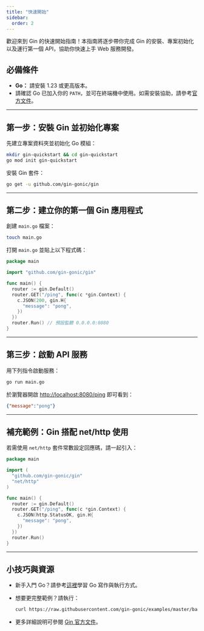 ```yaml
---
title: "快速開始"
sidebar:
  order: 2
---
```


歡迎來到 Gin 的快速開始指南！本指南將逐步帶你完成 Gin 的安裝、專案初始化以及運行第一個 API，協助你快速上手 Web 服務開發。

## 必備條件

- **Go：** 請安裝 1.23 或更高版本。
- 請確認 Go 已加入你的 `PATH`，並可在終端機中使用。如需安裝協助，請參考[官方文件](https://golang.org/doc/install)。

---

## 第一步：安裝 Gin 並初始化專案

先建立專案資料夾並初始化 Go 模組：

```sh
mkdir gin-quickstart && cd gin-quickstart
go mod init gin-quickstart
```

安裝 Gin 套件：

```sh
go get -u github.com/gin-gonic/gin
```

---

## 第二步：建立你的第一個 Gin 應用程式

創建 `main.go` 檔案：

```sh
touch main.go
```

打開 `main.go` 並貼上以下程式碼：

```go
package main

import "github.com/gin-gonic/gin"

func main() {
  router := gin.Default()
  router.GET("/ping", func(c *gin.Context) {
    c.JSON(200, gin.H{
      "message": "pong",
    })
  })
  router.Run() // 預設監聽 0.0.0.0:8080
}
```

---

## 第三步：啟動 API 服務

用下列指令啟動服務：

```sh
go run main.go
```

於瀏覽器開啟 [http://localhost:8080/ping](http://localhost:8080/ping) 即可看到：

```json
{"message":"pong"}
```

---

## 補充範例：Gin 搭配 net/http 使用

若需使用 `net/http` 套件常數設定回應碼，請一起引入：

```go
package main

import (
  "github.com/gin-gonic/gin"
  "net/http"
)

func main() {
  router := gin.Default()
  router.GET("/ping", func(c *gin.Context) {
    c.JSON(http.StatusOK, gin.H{
      "message": "pong",
    })
  })
  router.Run()
}
```

---

## 小技巧與資源

- 新手入門 Go？請參考[這裡](https://golang.org/doc/code.html)學習 Go 寫作與執行方式。
- 想要更完整範例？請執行：

  ```sh
  curl https://raw.githubusercontent.com/gin-gonic/examples/master/basic/main.go > main.go
  ```

- 更多詳細說明可參閱 [Gin 官方文件](https://github.com/gin-gonic/gin/blob/master/docs/doc.md)。
